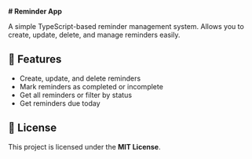 **# Reminder App**  

A simple TypeScript-based reminder management system. Allows you to create, update, delete, and manage reminders easily.  

## 🚀 **Features**  
- Create, update, and delete reminders  
- Mark reminders as completed or incomplete  
- Get all reminders or filter by status  
- Get reminders due today  

## 📄 **License**  
This project is licensed under the **MIT License**.  
